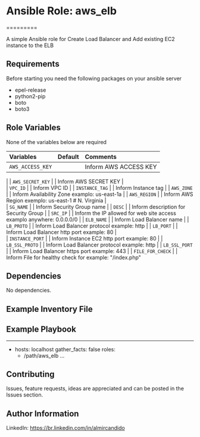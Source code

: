 # Ansible Role: aws_elb
=========

A simple Ansible role for Create Load Balancer and Add existing EC2 instance to the ELB


Requirements
------------
Before starting you need the following packages on your ansible server
- epel-release
- python2-pip
- boto
- boto3


Role Variables
--------------


None of the variables below are required

| Variables                                    | Default                       | Comments                                                                                |
| :---                                         | :---                          | :---
| `AWS_ACCESS_KEY`			       |			       | Inform AWS ACCESS KEY
|
| `AWS_SECRET_KEY`			       |			       | Inform AWS SECRET KEY
|                                                                                    
| `VPC_ID`                                     |                               | Inform VPC ID
|
| `INSTANCE_TAG`         		       |                               | Inform Instance tag
|
| `AWS_ZONE`                                   |                               | Inform Availability Zone examplo: us-east-1a                                            |
| `AWS_REGION`				       |			       | Inform AWS Region exemplo: us-east-1 # N. Virginia
|						
| `SG_NAME`      			       |			       | Inform Security Group name
|
| `DESC`				       |			       | Inform description for Security Group
| 
| `SRC_IP`      			       |			       | Inform the IP allowed for web site access examplo anywhere: 0.0.0.0/0
|
| `ELB_NAME`     			       |			       | Inform Load Balancer name
| 
| `LB_PROTO`     			       |			       | Inform Load Balancer protocol example: http
|
| `LB_PORT`                                    |                               | Inform Load Balancer http port example: 80
|				               
| `INSTANCE_PORT`                              |                               | Inform Instance EC2 http port example: 80
|
| `LB_SSL_PROTO`                               |                               | Inform Load Balancer protocol example: http
|
| `LB_SSL_PORT`				       |			       | Inform Load Balancer https port example: 443
|
| `FILE_FOR_CHECK`                             |                               | Inform File for healthy check for example: "/index.php"

Dependencies
------------

No dependencies.


Example Inventory File
----------------------

Example Playbook
----------------

---
- hosts: localhost
  gather_facts: false
  roles:
    - /path/aws_elb
...


## Contributing

Issues, feature requests, ideas are appreciated and can be posted in the Issues section.


Author Information
------------------
LinkedIn: https://br.linkedin.com/in/almircandido
